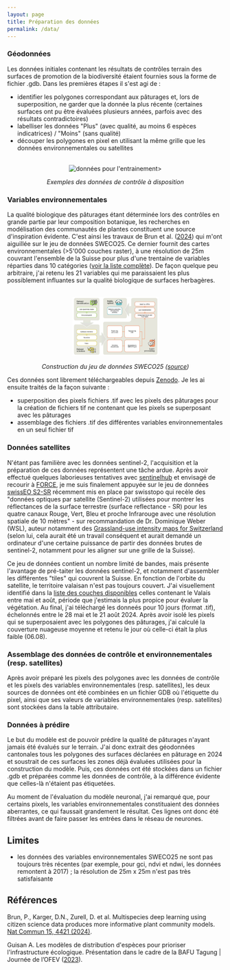 ```yaml
---
layout: page
title: Préparation des données
permalink: /data/
---
```



### Géodonnées
   
Les données initiales contenant les résultats de contrôles terrain des surfaces de promotion de la biodiversité étaient fournies sous la forme de fichier .gdb. Dans les premières étapes il s'est agi de :

- identifier les polygones correspondant aux pâturages et, lors de superposition, ne garder que la donnée la plus récente (certaines surfaces ont pu être évaluées plusieurs années, parfois avec des résultats contradictoires)
- labelliser les données "Plus" (avec qualité, au moins 6 espèces indicatrices) / "Moins" (sans qualité)
- découper les polygones en pixel en utilisant la même grille que les données environnementales ou satellites

<div align="center">
  <br>
   <img src="{{site.baseurl}}/images/preparation_data_controles.png" alt="données pour l'entrainement" width="200"/>>
  <!-- <img src="/images/preparation_data_controles.png" alt="données pour l'entrainement" width="200"/> -->
  <br>  
  <p align="center">
    <i>Exemples des données de contrôle à disposition</i>
  </p>
</div>

### Variables environnementales
   
La qualité biologique des pâturages étant déterminée lors des contrôles en grande partie par leur composition botanique, les recherches en modélisation des communautés de plantes constituent une source d'inspiration évidente. C'est ainsi les travaux de Brun et al. ([2024](https://doi.org/10.1038/s41467-024-48559-9)) qui m'ont aiguillée sur le jeu de données SWECO25. Ce dernier fournit des cartes environnementales (>5'000 couches raster), à une résolution de 25m couvrant l'ensemble de la Suisse pour plus d'une trentaine de variables réparties dans 10 catégories (<a href="sweco25_details">voir la liste complète</a>). De façon quelque peu arbitraire, j'ai retenu les 21 variables qui me paraissaient les plus possiblement influantes sur la qualité biologique de surfaces herbagères.

<div align="center">
  <br>
  <img src="/images/preparation_data_sweco25.png" alt="données SWECO25" width="200"/>
  <br>  
  <p align="center">
    <i>Construction du jeu de données SWECO25 (<a href="https://www.bafu.admin.ch/dam/bafu/fr/dokumente/biodiversitaet/praesentation/referat-antoine-guisan-bafu-tagung-30-11-23.pdf.download.pdf/Les%20mod%C3%A8les%20de%20distribution%20d%27esp%C3%A8ces%20pour%20prioriser%20l%27infrastructure%20%C3%A9cologique.pdf">source</a>)</i>
  </p>
</div>

Ces données sont librement téléchargeables depuis [Zenodo](https://zenodo.org/communities/sweco25/records). Je les ai ensuite traités de la façon suivante :
- superposition des pixels fichiers .tif avec les pixels des pâturages pour la création de fichiers tif ne contenant que les pixels se superposant avec les pâturages
- assemblage des fichiers .tif des différentes variables environnementales en un seul fichier tif

### Données satellites

N'étant pas familière avec les données sentinel-2, l'acquisition et la préparation de ces données représentent une tâche ardue. Après avoir effectué quelques laborieuses tentatives avec [sentinelhub](https://sentinelhub-py.readthedocs.io/en/latest/index.html) et envisagé de recourir à [FORCE](https://force-eo.readthedocs.io/en/latest/), je me suis finalement appuyée sur le jeu de données [swissEO S2-SR](https://www.swisstopo.admin.ch/fr/imagesatellite-swisseo-s2-sr) récemment mis en place par swisstopo qui recèle des "données optiques par satellite (Sentinel-2) utilisées pour montrer les réflectances de la surface terrestre (surface reflectance - SR) pour les quatre canaux Rouge, Vert, Bleu et proche Infrarouge avec une résolution spatiale de 10 mètres" - sur recommandation de Dr. Dominique Weber (WSL), auteur notamment des [Grassland-use intensity maps for Switzerland](https://www.envidat.ch/#/metadata/grassland-use-intensity-maps-for-switzerland) (selon lui, cela aurait été un travail conséquent et aurait demandé un ordinateur d'une certaine puissance de partir des données brutes de sentinel-2, notamment pour les aligner sur une grille de la Suisse).

Ce jeu de données contient un nombre limité de bandes, mais présente l'avantage de pré-taiter les données sentinel-2, et notamment d'assembler les différentes "tiles" qui couvrent la Suisse. En fonction de l'orbite du satellite, le territoire valaisan n'est pas toujours couvert. J'ai visuellement identifié dans la [liste des couches disponibles](https://data.geo.admin.ch/browser/index.html#/collections/ch.swisstopo.swisseo_s2-sr_v100?.language=en) celles contenant le Valais entre mai et août, période que j'estimais la plus propice pour évaluer la végétation. Au final, j'ai téléchargé les donneés pour 10 jours (format .tif), échelonnés entre le 28 mai et le 21 août 2024. Après avoir isolé les pixels qui se superposaient avec les polygones des pâturages, j'ai calculé la couverture nuageuse moyenne et retenu le jour où celle-ci était la plus faible (06.08).

### Assemblage des données de contrôle et environnementales (resp. satellites)
   
Après avoir préparé les pixels des polygones avec les données de contrôle et les pixels des variables environnementales (resp. satellites), les deux sources de données ont été combinées en un fichier GDB où l'étiquette du pixel, ainsi que ses valeurs de variables environnementales (resp. satellites) sont stockées dans la table attributaire. 

### Données à prédire

Le but du modèle est de pouvoir prédire la qualité de pâturages n'ayant jamais été évalués sur le terrain. J'ai donc extrait des géodonnées cantonales tous les polygones des surfaces déclarées en pâturage en 2024 et soustrait de ces surfaces les zones déjà évaluées utilisées pour la construction du modèle. Puis, ces données ont été stockées dans un fichier .gdb et préparées comme les données de contrôle, à la différence évidente que celles-là n'étaient pas étiquetées.

Au moment de l'évaluation du modèle neuronal, j'ai remarqué que, pour certains pixels, les variables environnementales constituaient des données aberrantes, ce qui faussait grandement le résultat. Ces lignes ont donc été filtrées avant de faire passer les entrées dans le réseau de neurones.

## Limites

- les données des variables environnementales SWECO25 ne sont pas toujours très récentes (par exemple, pour gci, ndvi et ndwi, les données remontent à 2017) ; la résolution de 25m x 25m n'est pas très satisfaisante

## Références

Brun, P., Karger, D.N., Zurell, D. et al. Multispecies deep learning using citizen science data produces more informative plant community models. [Nat Commun 15, 4421 (2024)](https://doi.org/10.1038/s41467-024-48559-9). 

Guisan A. Les modèles de distribution d'espèces pour prioriser l'infrastructure écologique. Présentation dans le cadre de la BAFU Tagung | Journée de l’OFEV ([2023](https://www.bafu.admin.ch/dam/bafu/fr/dokumente/biodiversitaet/praesentation/referat-antoine-guisan-bafu-tagung-30-11-23.pdf.download.pdf/Les%20mod%C3%A8les%20de%20distribution%20d%27esp%C3%A8ces%20pour%20prioriser%20l%27infrastructure%20%C3%A9cologique.pdf)).


